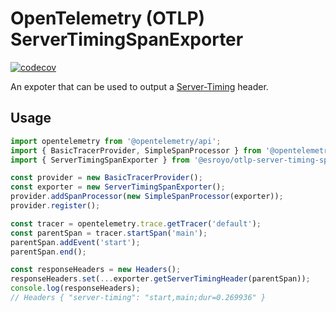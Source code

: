 # OpenTelemetry (OTLP) ServerTimingSpanExporter

[![codecov](https://codecov.io/gh/esroyo/opentelemetry-server-timing-span-exporter/graph/badge.svg?token=XIQYWSW3H8)](https://codecov.io/gh/esroyo/opentelemetry-server-timing-span-exporter)

An expoter that can be used to output a [Server-Timing](https://developer.mozilla.org/en-US/docs/Web/HTTP/Headers/Server-Timing) header.
 
## Usage

```ts
import opentelemetry from '@opentelemetry/api';
import { BasicTracerProvider, SimpleSpanProcessor } from '@opentelemetry/sdk-trace-base';
import { ServerTimingSpanExporter } from '@esroyo/otlp-server-timing-span-exporter';

const provider = new BasicTracerProvider();
const exporter = new ServerTimingSpanExporter();
provider.addSpanProcessor(new SimpleSpanProcessor(exporter));
provider.register();

const tracer = opentelemetry.trace.getTracer('default');
const parentSpan = tracer.startSpan('main');
parentSpan.addEvent('start');
parentSpan.end();

const responseHeaders = new Headers();
responseHeaders.set(...exporter.getServerTimingHeader(parentSpan));
console.log(responseHeaders);
// Headers { "server-timing": "start,main;dur=0.269936" }
```
